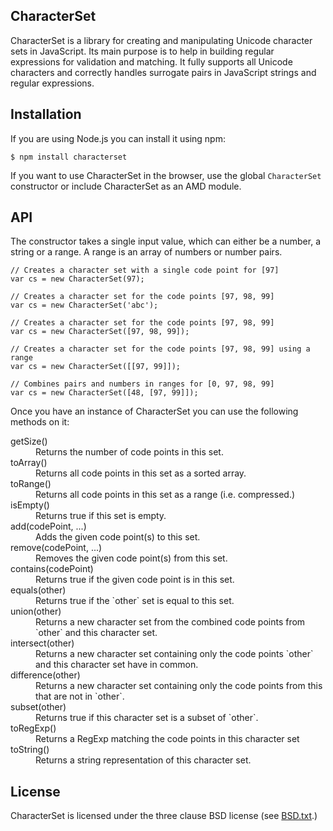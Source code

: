 ## CharacterSet

CharacterSet is a library for creating and manipulating Unicode character sets in JavaScript. Its main purpose is to help in building regular expressions for validation and matching. It fully supports all Unicode characters and correctly handles surrogate pairs in JavaScript strings and regular expressions.

## Installation

If you are using Node.js you can install it using npm:

    $ npm install characterset

If you want to use CharacterSet in the browser, use the global `CharacterSet` constructor or include CharacterSet as an AMD module.

## API

The constructor takes a single input value, which can either be a number, a string or a range. A range is an array of numbers or number pairs.

    // Creates a character set with a single code point for [97]
    var cs = new CharacterSet(97);

    // Creates a character set for the code points [97, 98, 99]
    var cs = new CharacterSet('abc');

    // Creates a character set for the code points [97, 98, 99]
    var cs = new CharacterSet([97, 98, 99]);

    // Creates a character set for the code points [97, 98, 99] using a range
    var cs = new CharacterSet([[97, 99]]);

    // Combines pairs and numbers in ranges for [0, 97, 98, 99]
    var cs = new CharacterSet([48, [97, 99]]);

Once you have an instance of CharacterSet you can use the following methods on it:

<dl>
  <dt>getSize()</dt>
  <dd>Returns the number of code points in this set.</dd>

  <dt>toArray()</dt>
  <dd>Returns all code points in this set as a sorted array.</dd>

  <dt>toRange()</dt>
  <dd>Returns all code points in this set as a range (i.e. compressed.)</dd>

  <dt>isEmpty()</dt>
  <dd>Returns true if this set is empty.</dd>

  <dt>add(codePoint, ...)</dt>
  <dd>Adds the given code point(s) to this set.</dd>

  <dt>remove(codePoint, ...)</dt>
  <dd>Removes the given code point(s) from this set.</dd>

  <dt>contains(codePoint)</dt>
  <dd>Returns true if the given code point is in this set.</dd>

  <dt>equals(other)</dt>
  <dd>Returns true if the `other` set is equal to this set.</dd>

  <dt>union(other)</dt>
  <dd>Returns a new character set from the combined code points from `other` and this character set.</dd>

  <dt>intersect(other)</dt>
  <dd>Returns a new character set containing only the code points `other` and this character set have in common.</dd>

  <dt>difference(other)</dt>
  <dd>Returns a new character set containing only the code points from this that are not in `other`.</dd>

  <dt>subset(other)</dt>
  <dd>Returns true if this character set is a subset of `other`.</dd>

  <dt>toRegExp()</dt>
  <dd>Returns a RegExp matching the code points in this character set</dd>

  <dt>toString()</dt>
  <dd>Returns a string representation of this character set.</dd>
</dl>

## License

CharacterSet is licensed under the three clause BSD license (see [BSD.txt](BSD.txt).)
